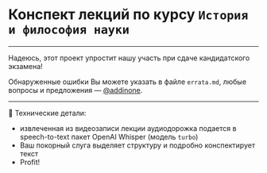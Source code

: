 # Конспект лекций по курсу `История и философия науки`
---

Надеюсь, этот проект упростит нашу участь при сдаче кандидатского экзамена! 

Обнаруженные ошибки Вы можете указать в файле `errata.md`, любые вопросы и предложения — [@addinone](https://t.me/addingone).

---

🤖 Технические детали:
- извлеченная из видеозаписи лекции аудиодорожка подается в speech-to-text пакет OpenAI Whisper (модель `turbo`)
- Ваш покорный слуга выделяет структуру и подробно конспектирует текст
- Profit!
